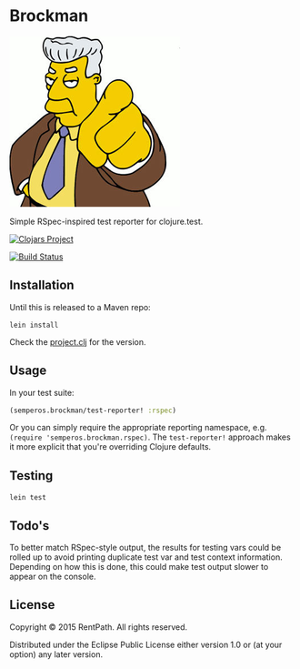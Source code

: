 # Brockman

![Kent Brockman](doc/kent-brockman.jpg "Kent Brockman")

Simple RSpec-inspired test reporter for clojure.test.

[![Clojars Project](http://clojars.org/com.semperos/brockman/latest-version.svg)](http://clojars.org/com.semperos/brockman)

[![Build Status](https://travis-ci.org/semperos/brockman.svg?branch=master)](https://travis-ci.org/semperos/brockman)

## Installation

Until this is released to a Maven repo:

```
lein install
```

Check the [project.clj](project.clj) for the version.

## Usage

In your test suite:

```clj
(semperos.brockman/test-reporter! :rspec)
```

Or you can simply require the appropriate reporting namespace, e.g. `(require 'semperos.brockman.rspec)`. The `test-reporter!` approach makes it more explicit that you're overriding Clojure defaults.

## Testing

```
lein test
```

## Todo's

To better match RSpec-style output, the results for testing vars could be rolled up to avoid printing duplicate test var and test context information. Depending on how this is done, this could make test output slower to appear on the console.

## License

Copyright © 2015 RentPath. All rights reserved.

Distributed under the Eclipse Public License either version 1.0 or (at
your option) any later version.
